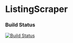 # ListingScraper

### Build Status
[![Build Status](https://travis-ci.com/amjed/ListingScraper.svg?branch=master)](https://travis-ci.com/amjed/ListingScraper)
